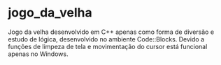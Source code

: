﻿# jogo_da_velha
Jogo da velha desenvolvido em C++ apenas como forma de diversão e estudo de lógica, desenvolvido no ambiente Code::Blocks.
Devido a funções de limpeza de tela e movimentação do cursor está funcional apenas no Windows.
